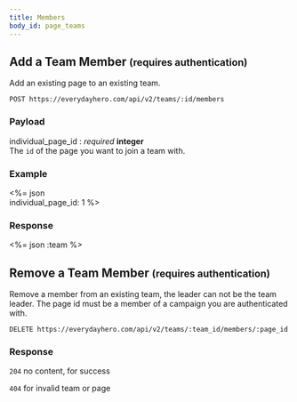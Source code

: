 ```yaml
---
title: Members
body_id: page_teams
---
```

## Add a Team Member <small>(requires authentication)</small>

Add an existing page to an existing team.

    POST https://everydayhero.com/api/v2/teams/:id/members

### Payload

individual_page_id : _required_ **integer**<br/>
The `id` of the page you want to join a team with.

### Example

<%= json \
  individual_page_id: 1
%>

### Response

<%= json :team %>

## Remove a Team Member <small>(requires authentication)</small>

Remove a member from an existing team, the leader can not be the team leader.
The page id must be a member of a campaign you are authenticated with.

    DELETE https://everydayhero.com/api/v2/teams/:team_id/members/:page_id

### Response

`204` no content, for success

`404` for invalid team or page